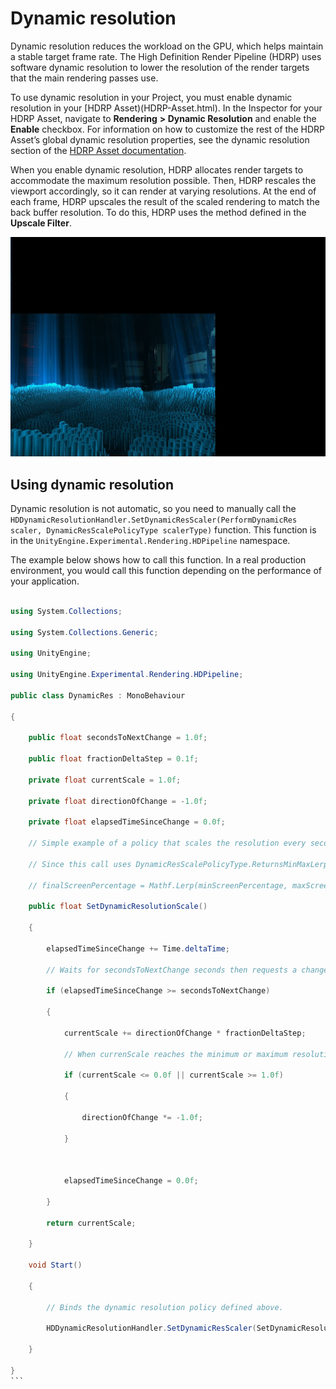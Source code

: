 # Dynamic resolution

Dynamic resolution reduces the workload on the GPU, which helps maintain a stable target frame rate. The High Definition Render Pipeline (HDRP) uses software dynamic resolution to lower the resolution of the render targets that the main rendering passes use.

To use dynamic resolution in your Project, you must enable dynamic resolution in your [HDRP Asset)(HDRP-Asset.html). In the Inspector for your HDRP Asset, navigate to **Rendering** **> Dynamic Resolution** and enable the **Enable** checkbox. For information on how to customize the rest of the HDRP Asset’s global dynamic resolution properties, see the dynamic resolution section of the [HDRP Asset documentation](HDRP-Asset.html#DynamicResolution).

When you enable dynamic resolution, HDRP allocates render targets to accommodate the maximum resolution possible. Then, HDRP rescales the viewport accordingly, so it can render at varying resolutions. At the end of each frame, HDRP upscales the result of the scaled rendering to match the back buffer resolution. To do this, HDRP uses the method defined in the **Upscale Filter**. 

![](Images/DynamicResolution1.png)

## Using dynamic resolution

Dynamic resolution is not automatic, so you need to manually call the `HDDynamicResolutionHandler.SetDynamicResScaler(PerformDynamicRes scaler, DynamicResScalePolicyType scalerType)` function. This function is in the `UnityEngine.Experimental.Rendering.HDPipeline` namespace.

The example below shows how to call this function. In a real production environment, you would call this function depending on the performance of your application.




```c#

using System.Collections;

using System.Collections.Generic;

using UnityEngine;

using UnityEngine.Experimental.Rendering.HDPipeline;

public class DynamicRes : MonoBehaviour

{

​    public float secondsToNextChange = 1.0f;

​    public float fractionDeltaStep = 0.1f;

​    private float currentScale = 1.0f;

​    private float directionOfChange = -1.0f;

​    private float elapsedTimeSinceChange = 0.0f;

​    // Simple example of a policy that scales the resolution every secondsToNextChange seconds. 

​    // Since this call uses DynamicResScalePolicyType.ReturnsMinMaxLerpFactor, HDRP uses currentScale in the following context:

​    // finalScreenPercentage = Mathf.Lerp(minScreenPercentage, maxScreenPercentage, currentScale);

​    public float SetDynamicResolutionScale()

​    {

​        elapsedTimeSinceChange += Time.deltaTime;

​        // Waits for secondsToNextChange seconds then requests a change of resolution.

​        if (elapsedTimeSinceChange >= secondsToNextChange)

​        {

​            currentScale += directionOfChange * fractionDeltaStep;

​            // When currenScale reaches the minimum or maximum resolution, this switches the direction of resolution change.

​            if (currentScale <= 0.0f || currentScale >= 1.0f)

​            {

​                directionOfChange *= -1.0f;

​            }

​            

​            elapsedTimeSinceChange = 0.0f;

​        }

​        return currentScale;

​    }

​    void Start()

​    {

​        // Binds the dynamic resolution policy defined above.

​        HDDynamicResolutionHandler.SetDynamicResScaler(SetDynamicResolutionScale, DynamicResScalePolicyType.ReturnsMinMaxLerpFactor);

​    }

}
​```
```